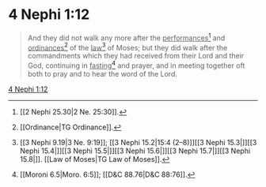 # 4 Nephi 1:12

> And they did not walk any more after the <u>performances</u>[^a] and <u>ordinances</u>[^b] of the <u>law</u>[^c] of Moses; but they did walk after the commandments which they had received from their Lord and their God, continuing in <u>fasting</u>[^d] and prayer, and in meeting together oft both to pray and to hear the word of the Lord.

[4 Nephi 1:12](https://www.churchofjesuschrist.org/study/scriptures/bofm/4-ne/1?lang=eng&id=p12#p12)


[^a]: [[2 Nephi 25.30|2 Ne. 25:30]].  
[^b]: [[Ordinance|TG Ordinance]].  
[^c]: [[3 Nephi 9.19|3 Ne. 9:19]]; [[3 Nephi 15.2|15:4 (2–8)]][[3 Nephi 15.3|]][[3 Nephi 15.4|]][[3 Nephi 15.5|]][[3 Nephi 15.6|]][[3 Nephi 15.7|]][[3 Nephi 15.8|]]. [[Law of Moses|TG Law of Moses]].  
[^d]: [[Moroni 6.5|Moro. 6:5]]; [[D&C 88.76|D&C 88:76]].  
